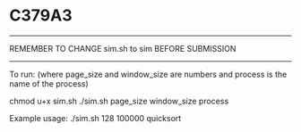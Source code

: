 # C379A3
*****************************************************
REMEMBER TO CHANGE sim.sh to sim BEFORE SUBMISSION
*****************************************************
To run:
(where page_size and window_size are numbers
and process is the name of the process)


chmod u+x sim.sh
./sim.sh page_size window_size process


Example usage:
./sim.sh 128 100000 quicksort
